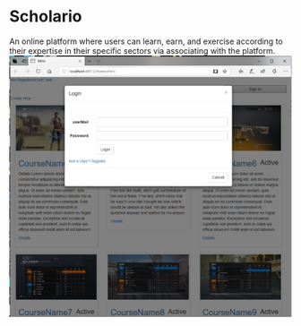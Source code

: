 # Scholario
An online platform where users can learn, earn, and exercise according to their expertise in their specific sectors via associating with the platform. 
![](Intro.PNG)
